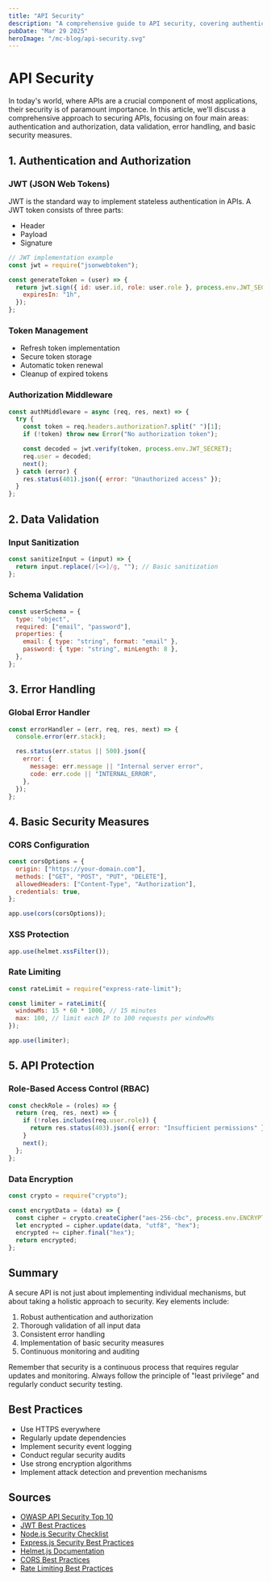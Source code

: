 ```yaml
---
title: "API Security"
description: "A comprehensive guide to API security, covering authentication, data validation, error handling, and basic security measures"
pubDate: "Mar 29 2025"
heroImage: "/mc-blog/api-security.svg"
---
```


# API Security

In today's world, where APIs are a crucial component of most applications, their security is of paramount importance. In this article, we'll discuss a comprehensive approach to securing APIs, focusing on four main areas: authentication and authorization, data validation, error handling, and basic security measures.

## 1. Authentication and Authorization

### JWT (JSON Web Tokens)

JWT is the standard way to implement stateless authentication in APIs. A JWT token consists of three parts:

- Header
- Payload
- Signature

```javascript
// JWT implementation example
const jwt = require("jsonwebtoken");

const generateToken = (user) => {
  return jwt.sign({ id: user.id, role: user.role }, process.env.JWT_SECRET, {
    expiresIn: "1h",
  });
};
```

### Token Management

- Refresh token implementation
- Secure token storage
- Automatic token renewal
- Cleanup of expired tokens

### Authorization Middleware

```javascript
const authMiddleware = async (req, res, next) => {
  try {
    const token = req.headers.authorization?.split(" ")[1];
    if (!token) throw new Error("No authorization token");

    const decoded = jwt.verify(token, process.env.JWT_SECRET);
    req.user = decoded;
    next();
  } catch (error) {
    res.status(401).json({ error: "Unauthorized access" });
  }
};
```

## 2. Data Validation

### Input Sanitization

```javascript
const sanitizeInput = (input) => {
  return input.replace(/[<>]/g, ""); // Basic sanitization
};
```

### Schema Validation

```javascript
const userSchema = {
  type: "object",
  required: ["email", "password"],
  properties: {
    email: { type: "string", format: "email" },
    password: { type: "string", minLength: 8 },
  },
};
```

## 3. Error Handling

### Global Error Handler

```javascript
const errorHandler = (err, req, res, next) => {
  console.error(err.stack);

  res.status(err.status || 500).json({
    error: {
      message: err.message || "Internal server error",
      code: err.code || "INTERNAL_ERROR",
    },
  });
};
```

## 4. Basic Security Measures

### CORS Configuration

```javascript
const corsOptions = {
  origin: ["https://your-domain.com"],
  methods: ["GET", "POST", "PUT", "DELETE"],
  allowedHeaders: ["Content-Type", "Authorization"],
  credentials: true,
};

app.use(cors(corsOptions));
```

### XSS Protection

```javascript
app.use(helmet.xssFilter());
```

### Rate Limiting

```javascript
const rateLimit = require("express-rate-limit");

const limiter = rateLimit({
  windowMs: 15 * 60 * 1000, // 15 minutes
  max: 100, // limit each IP to 100 requests per windowMs
});

app.use(limiter);
```

## 5. API Protection

### Role-Based Access Control (RBAC)

```javascript
const checkRole = (roles) => {
  return (req, res, next) => {
    if (!roles.includes(req.user.role)) {
      return res.status(403).json({ error: "Insufficient permissions" });
    }
    next();
  };
};
```

### Data Encryption

```javascript
const crypto = require("crypto");

const encryptData = (data) => {
  const cipher = crypto.createCipher("aes-256-cbc", process.env.ENCRYPTION_KEY);
  let encrypted = cipher.update(data, "utf8", "hex");
  encrypted += cipher.final("hex");
  return encrypted;
};
```

## Summary

A secure API is not just about implementing individual mechanisms, but about taking a holistic approach to security. Key elements include:

1. Robust authentication and authorization
2. Thorough validation of all input data
3. Consistent error handling
4. Implementation of basic security measures
5. Continuous monitoring and auditing

Remember that security is a continuous process that requires regular updates and monitoring. Always follow the principle of "least privilege" and regularly conduct security testing.

## Best Practices

- Use HTTPS everywhere
- Regularly update dependencies
- Implement security event logging
- Conduct regular security audits
- Use strong encryption algorithms
- Implement attack detection and prevention mechanisms

## Sources

- [OWASP API Security Top 10](https://owasp.org/www-project-api-security/)
- [JWT Best Practices](https://auth0.com/blog/jwt-security-best-practices/)
- [Node.js Security Checklist](https://cheatsheetseries.owasp.org/cheatsheets/Nodejs_Security_Cheat_Sheet.html)
- [Express.js Security Best Practices](https://expressjs.com/en/advanced/best-practice-security.html)
- [Helmet.js Documentation](https://helmetjs.github.io/)
- [CORS Best Practices](https://developer.mozilla.org/en-US/docs/Web/HTTP/CORS)
- [Rate Limiting Best Practices](https://www.npmjs.com/package/express-rate-limit)
